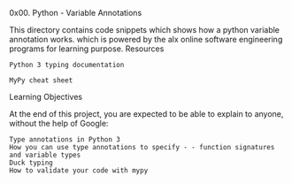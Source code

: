 0x00. Python - Variable Annotations

This directory contains code snippets which shows how a python variable annotation works. which is powered by the alx online software engineering programs for learning purpose.
Resources

    Python 3 typing documentation

    MyPy cheat sheet

Learning Objectives

At the end of this project, you are expected to be able to explain to anyone, without the help of Google:

    Type annotations in Python 3
    How you can use type annotations to specify - - function signatures and variable types
    Duck typing
    How to validate your code with mypy

